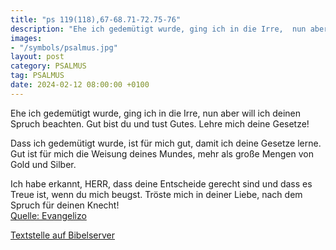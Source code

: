 ```yaml
---
title: "ps 119(118),67-68.71-72.75-76"
description: "Ehe ich gedemütigt wurde, ging ich in die Irre,  nun aber will ich deinen Spruch beachten. Gut bist du und tust Gutes.  Lehre mich deine Gesetze!  Dass ich gedemütigt wurde, ist für mich gut,  damit ich deine Gesetze lerne. Gut ist für mich die Weisung deines Mundes,  mehr al...."
images:
- "/symbols/psalmus.jpg"
layout: post
category: PSALMUS
tag: PSALMUS
date: 2024-02-12 08:00:00 +0100
---
```

Ehe ich gedemütigt wurde, ging ich in die Irre, 
nun aber will ich deinen Spruch beachten.
Gut bist du und tust Gutes. 
Lehre mich deine Gesetze!

Dass ich gedemütigt wurde, ist für mich gut, 
damit ich deine Gesetze lerne.
Gut ist für mich die Weisung deines Mundes, 
mehr als große Mengen von Gold und Silber.<!--more-->

Ich habe erkannt, HERR, dass deine Entscheide gerecht sind 
und dass es Treue ist, wenn du mich beugst.
Tröste mich in deiner Liebe, 
nach dem Spruch für deinen Knecht!<br>
[Quelle: Evangelizo](https://evangeliumtagfuertag.org/DE/gospel)

[Textstelle auf Bibelserver](https://www.bibleserver.com/EU/ps119(118),67-68.71-72.75-76)
